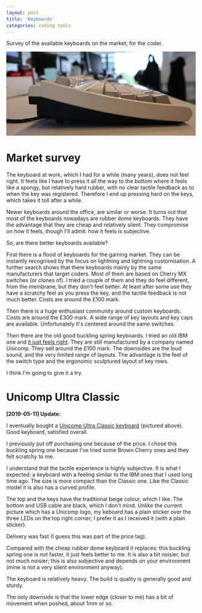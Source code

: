 ```yaml
---
layout: post
title: 'Keyboards'
categories: coding tools
---
```


Survey of the available keyboards on the market; for the coder.


![Unicomp classic](/assets/2019-04-20-keyboards/unicomp.jpg)

# Market survey

The keyboard at work, which I had for a while (many years), does not feel
right.  It feels like I have to press it all the way to the bottom where it
feels like a spongy, but relatively hard rubber, with no clear tactile feedback
as to when the key was registered. Therefore I end up pressing hard on the
keys, which takes it toll after a while.

Newer keyboards around the office, are similar or worse. It turns out that most
of the keyboards nowadays are rubber dome keyboards. They have the advantage
that they are cheap and relatively silent. They compromise on how it feels,
though I'll admit: how it feels is subjective.

So, are there better keyboards available?

First there is a flood of keyboards for the gaming market. They can be
instantly recognised by the focus on lightning and lightning customisation. A
further search shows that there keyboards mainly by the same manufacturers that
target coders. Most of them are based on Cherry MX switches (or clones of). I
tried a couple of them and they do feel different, from the membrane, but they
don't feel better. At least after some use they have a scratchy feel as you
press the key, and the tactile feedback is not much better. Costs are around
the £100 mark.

Then there is a huge enthusiast community around custom keyboards. Costs are
around the £300 mark. A wide range of key layouts and key caps are available.
Unfortunately it's centered around the same switches.

Then there are the old good buckling spring keyboards. I tried an old IBM one
and [it just feels right][unicomp-review]. They are still manufactured by a
company named Unicomp. They sell around the £100 mark. The downsides are the
loud sound, and the very limited range of layouts. The advantage is the feel of
the switch type and the ergonomic sculptured layout of key rows.

I think I'm going to give it a try.


# Unicomp Ultra Classic

**[2019-05-11] Update:**

I eventually bought a [Unicomp Ultra Classic keyboard][my-review] (pictured
above). Good keyboard, satisfied overall.

I previously put off purchasing one because of the price. I chose this buckling
spring one because I've tried some Brown Cherry ones and they felt scratchy to
me.

I understand that the tactile experience is highly subjective. It is what I
expected: a keyboard with a feeling similar to the IBM ones that I used long
time ago. The size is more compact than the Classic one. Like the Classic
model it is also has a curved profile.

The top and the keys have the traditional beige colour, which I like. The
bottom and USB cable are black, which I don't mind. Unlike the current picture
which has a Unicomp logo, my keboard has a plain sticker over the three LEDs on
the top right corner; I prefer it as I received it (with a plain sticker).

Delivery was fast (I guess this was part of the price tag).

Compared with the cheap rubber dome keyboard it replaces: this buckling spring
one is not faster, it just feels better to me. It is also a bit noisier, but
not much noisier; this is also subjective and depends on your environment (mine
is not a very silent environment anyway).

The keyboard is relatively heavy. The build is quality is generally good and
sturdy.

The only downside is that the lower edge (closer to me) has a bit of movement
when pushed, about 1mm or so.

[unicomp-review]: https://www.youtube.com/watch?v=-A-vRZth7SI
[my-review]: https://www.keyboardco.com/product.asp?PRODUCT=1029
